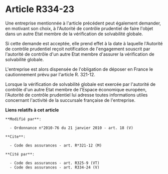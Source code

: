# Article R334-23

Une entreprise mentionnée à l'article précédent peut également demander, en motivant son choix, à l'Autorité de contrôle
prudentiel de faire l'objet dans un autre Etat membre de la vérification de solvabilité globale.

Si cette demande est acceptée, elle prend effet à la date à laquelle l'Autorité de contrôle prudentiel reçoit notification de
l'engagement souscrit par l'autorité de contrôle d'un autre Etat membre d'assurer la vérification de solvabilité globale.

L'entreprise est alors dispensée de l'obligation de déposer en France le cautionnement prévu par l'article R. 321-12.

Lorsque la vérification de solvabilité globale est exercée par l'autorité de contrôle d'un autre Etat membre de l'Espace
économique européen, l'Autorité de contrôle prudentiel lui adresse toutes informations utiles concernant l'activité de la
succursale française de l'entreprise.

**Liens relatifs à cet article**

	**Modifié par**:

	  - Ordonnance n°2010-76 du 21 janvier 2010 - art. 18 (V)

	**Cite**:

	  - Code des assurances - art. R*321-12 (M)

	**Cité par**:

	  - Code des assurances - art. R325-9 (VT)
	  - Code des assurances - art. R334-24 (V)
